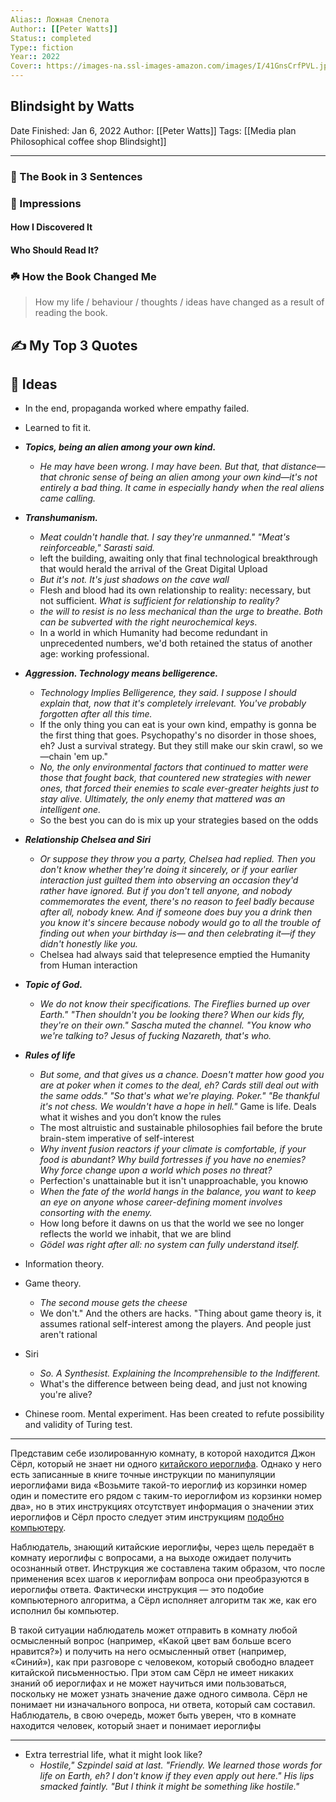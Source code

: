 ```yaml
---
Alias:: Ложная Слепота
Author:: [[Peter Watts]]
Status:: completed
Type:: fiction
Year:: 2022
Cover:: https://images-na.ssl-images-amazon.com/images/I/41GnsCrfPVL.jpg
---
```

## Blindsight by Watts

Date Finished: Jan 6, 2022
Author: [[Peter Watts]]
Tags: [[Media plan Philosophical coffee shop Blindsight]]

---

### 🚀 The Book in 3 Sentences

### 🎨 Impressions

#### How I Discovered It

#### Who Should Read It?

### ☘️ How the Book Changed Me

> How my life / behaviour / thoughts / ideas have changed as a result of reading the book.

## ✍️ My Top 3 Quotes

## 📒 Ideas
- In the end, propaganda worked where empathy failed.
- Learned to fit it.
- ***Topics, being an alien among your own kind.***
	- *He may have been wrong. I may have been. But that, that distance—that chronic sense of being an alien among your own kind—it's not entirely a bad thing. It came in especially handy when the real aliens came calling.*
- ***Transhumanism.***
	- *Meat couldn't handle that. I say they're unmanned." "Meat's reinforceable," Sarasti said.*
	- left the building, awaiting only that final technological breakthrough that would herald the arrival of the Great Digital Upload
	- *But it's not. It's just shadows on the cave wall*
	- Flesh and blood had its own relationship to reality: necessary, but not sufficient. *What is sufficient for relationship to reality?*
	- *the will to resist is no less mechanical than the urge to breathe. Both can be subverted with the right neurochemical keys*.
	- In a world in which Humanity had become redundant in unprecedented numbers, we'd both retained the status of another age: working professional.
- ***Aggression. Technology means belligerence.***
	- *Technology Implies Belligerence, they said. I suppose I should explain that, now that it's completely irrelevant. You've probably forgotten after all this time.*
	- If the only thing you can eat is your own kind, empathy is gonna be the first thing that goes. Psychopathy's no disorder in those shoes, eh? Just a survival strategy. But they still make our skin crawl, so we—chain 'em up."
	- *No, the only environmental factors that continued to matter were those that fought back, that countered new strategies with newer ones, that forced their enemies to scale ever-greater heights just to stay alive. Ultimately, the only enemy that mattered was an intelligent one.*
	- So the best you can do is mix up your strategies based on the odds
- ***Relationship Chelsea and Siri***
	- *Or suppose they throw you a party, Chelsea had replied. Then you don't know whether they're doing it sincerely, or if your earlier interaction just guilted them into observing an occasion they'd rather have ignored. But if you don't tell anyone, and nobody commemorates the event, there's no reason to feel badly because after all, nobody knew. And if someone does buy you a drink then you know it's sincere because nobody would go to all the trouble of finding out when your birthday is— and then celebrating it—if they didn't honestly like you.*
	- Chelsea had always said that telepresence emptied the Humanity from Human interaction
- ***Topic of God.***
	- *We do not know their specifications. The Fireflies burned up over Earth." "Then shouldn't you be looking there? When our kids fly, they're on their own." Sascha muted the channel. "You know who we're talking to? Jesus of fucking Nazareth, that's who.*
- ***Rules of life***
	- *But some, and that gives us a chance. Doesn't matter how good you are at poker when it comes to the deal, eh? Cards still deal out with the same odds." "So that's what we're playing. Poker." "Be thankful it's not chess. We wouldn't have a hope in hell."* Game is life. Deals what it wishes and you don’t know the rules
	- The most altruistic and sustainable philosophies fail before the brute brain-stem imperative of self-interest
	- *Why invent fusion reactors if your climate is comfortable, if your food is abundant? Why build fortresses if you have no enemies? Why force change upon a world which poses no threat?*
	- Perfection's unattainable but it isn't unapproachable, you knowю
	- *When the fate of the world hangs in the balance, you want to keep an eye on anyone whose career-defining moment involves consorting with the enemy.*
	- How long before it dawns on us that the world we see no longer reflects the world we inhabit, that we are blind
	- *Gödel was right after all: no system can fully understand itself.*
- Information theory.

- Game theory.
	- *The second mouse gets the cheese*
	- We don't." And the others are hacks. "Thing about game theory is, it assumes rational self-interest among the players. And people just aren't rational

- Siri
	- *So. A Synthesist. Explaining the Incomprehensible to the Indifferent.*
	- What's the difference between being dead, and just not knowing you're alive?

- Chinese room. Mental experiment. Has been created to refute possibility and validity of Turing test.
----
Представим себе изолированную комнату, в которой находится Джон Сёрл, который не знает ни одного [китайского иероглифа](https://ru.wikipedia.org/wiki/%D0%9A%D0%B8%D1%82%D0%B0%D0%B9%D1%81%D0%BA%D0%B8%D0%B5_%D0%B8%D0%B5%D1%80%D0%BE%D0%B3%D0%BB%D0%B8%D1%84%D1%8B "Китайские иероглифы"). Однако у него есть записанные в книге точные инструкции по манипуляции иероглифами вида «Возьмите такой-то иероглиф из корзинки номер один и поместите его рядом с таким-то иероглифом из корзинки номер два», но в этих инструкциях отсутствует информация о значении этих иероглифов и Сёрл просто следует этим инструкциям [подобно компьютеру](https://ru.wikipedia.org/wiki/%D0%9C%D0%B0%D1%88%D0%B8%D0%BD%D0%BD%D1%8B%D0%B9_%D0%BF%D0%B5%D1%80%D0%B5%D0%B2%D0%BE%D0%B4 "Машинный перевод").

Наблюдатель, знающий китайские иероглифы, через щель передаёт в комнату иероглифы с вопросами, а на выходе ожидает получить осознанный ответ. Инструкция же составлена таким образом, что после применения всех шагов к иероглифам вопроса они преобразуются в иероглифы ответа. Фактически инструкция — это подобие компьютерного алгоритма, а Сёрл исполняет алгоритм так же, как его исполнил бы компьютер.

В такой ситуации наблюдатель может отправить в комнату любой осмысленный вопрос (например, «Какой цвет вам больше всего нравится?») и получить на него осмысленный ответ (например, «Синий»), как при разговоре с человеком, который свободно владеет китайской письменностью. При этом сам Сёрл не имеет никаких знаний об иероглифах и не может научиться ими пользоваться, поскольку не может узнать значение даже одного символа. Сёрл не понимает ни изначального вопроса, ни ответа, который сам составил. Наблюдатель, в свою очередь, может быть уверен, что в комнате находится человек, который знает и понимает иероглифы

---

- Extra terrestrial life, what it might look like?
	- *Hostile," Szpindel said at last. "Friendly. We learned those words for life on Earth, eh? I don't know if they even apply out here." His lips smacked faintly. "But I think it might be something like hostile."*